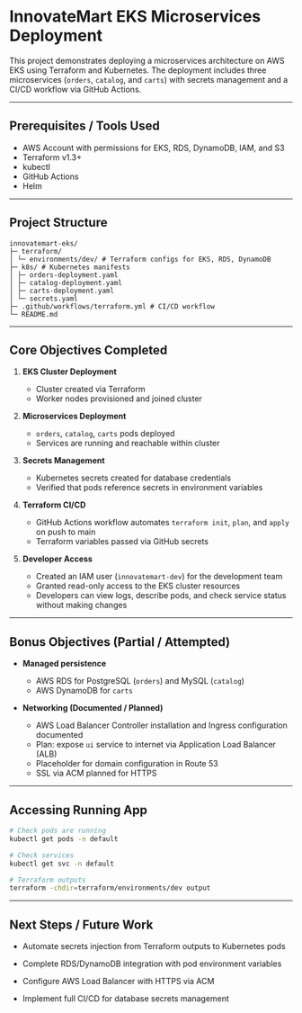 # InnovateMart EKS Microservices Deployment

This project demonstrates deploying a microservices architecture on AWS EKS using Terraform and Kubernetes. The deployment includes three microservices (`orders`, `catalog`, and `carts`) with secrets management and a CI/CD workflow via GitHub Actions.

---

## **Prerequisites / Tools Used**

- AWS Account with permissions for EKS, RDS, DynamoDB, IAM, and S3
- Terraform v1.3+
- kubectl
- GitHub Actions
- Helm

---

## **Project Structure**
```
innovatemart-eks/
├─ terraform/
│ └─ environments/dev/ # Terraform configs for EKS, RDS, DynamoDB
├─ k8s/ # Kubernetes manifests
│ ├─ orders-deployment.yaml
│ ├─ catalog-deployment.yaml
│ ├─ carts-deployment.yaml
│ └─ secrets.yaml
├─ .github/workflows/terraform.yml # CI/CD workflow
└─ README.md
```
---

## **Core Objectives Completed**

1. **EKS Cluster Deployment**
   - Cluster created via Terraform
   - Worker nodes provisioned and joined cluster

2. **Microservices Deployment**
   - `orders`, `catalog`, `carts` pods deployed
   - Services are running and reachable within cluster

3. **Secrets Management**
   - Kubernetes secrets created for database credentials
   - Verified that pods reference secrets in environment variables

4. **Terraform CI/CD**
   - GitHub Actions workflow automates `terraform init`, `plan`, and `apply` on push to main
   - Terraform variables passed via GitHub secrets

5. **Developer Access**
   -  Created an IAM user (`innovatemart-dev`) for the development team
   - Granted read-only access to the EKS cluster resources
   - Developers can view logs, describe pods, and check service status without making changes
---

## **Bonus Objectives (Partial / Attempted)**

- **Managed persistence**
  - AWS RDS for PostgreSQL (`orders`) and MySQL (`catalog`)
  - AWS DynamoDB for `carts`

- **Networking (Documented / Planned)**
  - AWS Load Balancer Controller installation and Ingress configuration documented
  - Plan: expose `ui` service to internet via Application Load Balancer (ALB)
  - Placeholder for domain configuration in Route 53
  - SSL via ACM planned for HTTPS
---

## **Accessing Running App**

```bash
# Check pods are running
kubectl get pods -n default

# Check services
kubectl get svc -n default

# Terraform outputs
terraform -chdir=terraform/environments/dev output
```
---
## **Next Steps / Future Work**

- Automate secrets injection from Terraform outputs to Kubernetes pods

- Complete RDS/DynamoDB integration with pod environment variables

- Configure AWS Load Balancer with HTTPS via ACM

- Implement full CI/CD for database secrets management